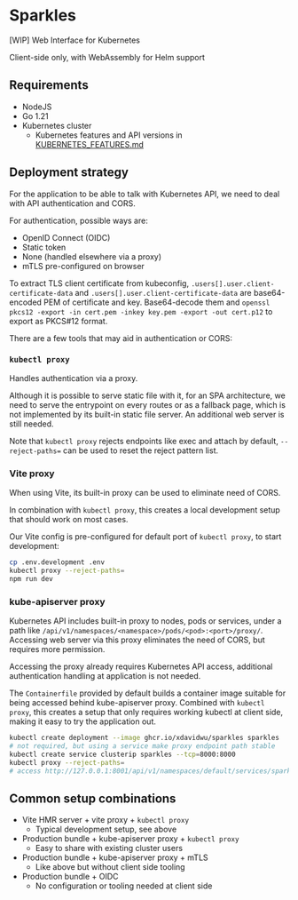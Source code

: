 # Sparkles

[WIP] Web Interface for Kubernetes

Client-side only, with WebAssembly for Helm support

## Requirements

- NodeJS
- Go 1.21
- Kubernetes cluster
  - Kubernetes features and API versions in [KUBERNETES\_FEATURES.md](KUBERNETES_FEATURES.md)

## Deployment strategy

For the application to be able to talk with Kubernetes API, we need to deal with API authentication and CORS.

For authentication, possible ways are:

- OpenID Connect (OIDC)
- Static token
- None (handled elsewhere via a proxy)
- mTLS pre-configured on browser

To extract TLS client certificate from kubeconfig, `.users[].user.client-certificate-data` and `.users[].user.client-certificate-data` are base64-encoded PEM of certificate and key. Base64-decode them and `openssl pkcs12 -export -in cert.pem -inkey key.pem -export -out cert.p12` to export as PKCS#12 format.

There are a few tools that may aid in authentication or CORS:

### `kubectl proxy`

Handles authentication via a proxy.

Although it is possible to serve static file with it, for an SPA architecture, we need to serve the entrypoint on every routes or as a fallback page, which is not implemented by its built-in static file server. An additional web server is still needed.

Note that `kubectl proxy` rejects endpoints like exec and attach by default, `--reject-paths=` can be used to reset the reject pattern list.

### Vite proxy

When using Vite, its built-in proxy can be used to eliminate need of CORS.

In combination with `kubectl proxy`, this creates a local development setup that should work on most cases.

Our Vite config is pre-configured for default port of `kubectl proxy`, to start development:

```sh
cp .env.development .env
kubectl proxy --reject-paths=
npm run dev
```

### kube-apiserver proxy

Kubernetes API includes built-in proxy to nodes, pods or services, under a path like `/api/v1/namespaces/<namespace>/pods/<pod>:<port>/proxy/`. Accessing web server via this proxy eliminates the need of CORS, but requires more permission.

Accessing the proxy already requires Kubernetes API access, additional authentication handling at application is not needed.

The `Containerfile` provided by default builds a container image suitable for being accessed behind kube-apiserver proxy. Combined with `kubectl proxy`, this creates a setup that only requires working kubectl at client side, making it easy to try the application out.

```sh
kubectl create deployment --image ghcr.io/xdavidwu/sparkles sparkles
# not required, but using a service make proxy endpoint path stable
kubectl create service clusterip sparkles --tcp=8000:8000
kubectl proxy --reject-paths=
# access http://127.0.0.1:8001/api/v1/namespaces/default/services/sparkles:8000/proxy/
```

## Common setup combinations

- Vite HMR server + vite proxy + `kubectl proxy`
  - Typical development setup, see above
- Production bundle + kube-apiserver proxy + `kubectl proxy`
  - Easy to share with existing cluster users
- Production bundle + kube-apiserver proxy + mTLS
  - Like above but without client side tooling
- Production bundle + OIDC
  - No configuration or tooling needed at client side
